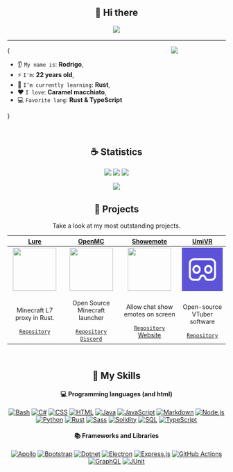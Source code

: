 <h2 align="center">👋 Hi there</h2>

<p align="center">
    <img src="https://komarev.com/ghpvc/?username=Drakondn3&color=blue"/>
</p>

<hr/>

<img align='right' src='<img src="https://static.wikia.nocookie.net/chainsaw-man/images/5/52/Pochita_Anime_Design.png" alt="Pochita" width="200"/>
' width='25%'>

{  

* 👂 `My name is`: **Rodrigo**,
* ⚡ `I'm`: **22 years old**,
* 🌱 `I’m currently learning`: **Rust**,
* ❤️ `I love`: **Caramel macchiato**,
* 💻 `Favorite lang`: **Rust & TypeScript**  

}

<br/>

<h2 align="center">☕ Statistics</h2>

<p align="center">
  <img height="50%" width="auto" src ="https://github-readme-stats.vercel.app/api?username=Drakondn3&show_icons=true&count_private=true&theme=material-palenight&hide_border=true&hide=issues,contribs&bg_color=00000000">
  <img height="50%" width="auto" src ="https://github-readme-stats.vercel.app/api/top-langs/?username=Drakondn3&layout=compact&hide_border=true&theme=material-palenight&bg_color=00000000&langs_count=6&hide=jupyter%20notebook,tex,css,php&exclude_repo=Pacman-AI">
  <img src ="https://github-readme-streak-stats.herokuapp.com?user=Drakondn3&theme=material-palenight&hide_border=true&background=FFFFFF00">
</p>

<p align="center">
    <img src="https://github-profile-trophy.vercel.app/?username=Drakondn3&theme=tokyonight"/>
</p>

<h2 align="center">🚀 Projects</h2>
<p align="center">Take a look at my most outstanding projects.</p>
  
| <a href="https://github.com/sammwyy/Lure" target="_blank">**Lure**</a> | <a href="https://github.com/sammwyy/OpenMC" target="_blank">**OpenMC**</a> | <a href="https://github.com/sammwyy/show-emote" target="_blank">**Showemote**</a> | <a href="https://github.com/sammwyy/umivr" target="_blank">**UmiVR**</a> |
| :---: | :---: | :---: | :---: |
<img align='center' src='https://github.com/sammwyy/Lure/blob/main/assets/icon@128.png?raw=true' width="100px"  height='100px'> | <img align='center' width="100px" src='https://github.com/sammwyy/OpenMC/blob/main/assets/icon.png?raw=true' height='100px'>  | <img align='center' src='https://cdn3.emoji.gg/emojis/9452_lul.png' width="100px" height='100px'> | <img align='center' src='https://github.com/sammwyy/UmiVR/blob/main/Assets/icon.png?raw=true' width="100px" height='100px'> |
| <p>Minecraft L7 proxy in Rust.</p> <a href="https://github.com/sammwyy/lure" target="_blank">`Repository`</a> | <p>Open Source Minecraft launcher</p> <a href="https://github.com/sammwyy/OpenMC" target="_blank">`Repository`</a> <a href="https://discord.gg/bm9Dk8k6CC" target="_blank">`Discord`</a> | <p>Allow chat show emotes on screen</p> <a href="https://github.com/sammwyy/show-emote" target="_blank">`Repository`</a> <a href="https://show-emote.sammwy.com/" target="_blank">Website</a> | <p>Open-source VTuber software</p> <a href="https://github.com/sammwyy/umivr" target="_blank">`Repository`</a> |
<br/>

<h2 align="center">🌱 My Skills</h2>

<h4 align="center">💻 Programming languages (and html)</h4>

<p align="center">
<a href="https://github.com/search?q=user%3ASammwyy1+language%3Abash"><img alt="Bash" src="https://img.shields.io/badge/Bash-121011.svg?logo=gnu-bash&logoColor=white"></a>
<a href="https://github.com/search?q=user%3ASammwyy1+language%3Acsharp"><img alt="C#" src="https://custom-icon-badges.demolab.com/badge/C%23-68217A.svg?logo=cs2&logoColor=white"></a>
<a href="https://github.com/search?q=user%3ASammwyy1+language%3Acss"><img alt="CSS" src="https://img.shields.io/badge/CSS-1572B6.svg?logo=css3&logoColor=white"></a>
<a href="https://github.com/search?q=user%3ASammwyy1+language%3Ahtml"><img alt="HTML" src="https://img.shields.io/badge/HTML-E34F26.svg?logo=html5&logoColor=white"></a>
<a href="https://github.com/search?q=user%3ASammwyy1+language%3Ajava"><img alt="Java" src="https://img.shields.io/badge/Java-007396.svg?logo=openjdk&logoColor=white"></a>
<a href="https://github.com/search?q=user%3ASammwyy1+language%3Ajavascript"><img alt="JavaScript" src="https://img.shields.io/badge/JavaScript-F7DF1E.svg?logo=javascript&logoColor=black"></a>
<a href="https://github.com/search?q=user%3ASammwyy1+language%3Amarkdown"><img alt="Markdown" src="https://img.shields.io/badge/Markdown-000000.svg?logo=markdown&logoColor=white"></a>
<a href="https://github.com/search?q=user%3ASammwyy1+language%3Ajavascript"><img alt="Node.js" src="https://img.shields.io/badge/Node.js-43853D.svg?logo=node.js&logoColor=white"></a>
<a href="https://github.com/search?q=user%3ASammwyy1+language%3Apython"><img alt="Python" src="https://img.shields.io/badge/Python-14354C.svg?logo=python&logoColor=white"></a>
<a href="https://github.com/search?q=user%3ASammwyy1+language%3Arust"><img alt="Rust" src="https://img.shields.io/badge/Rust-000000.svg?logo=rust&logoColor=white"></a>
<a href="https://github.com/search?q=user%3ASammwyy1+language%3Asass"><img alt="Sass" src="https://img.shields.io/badge/Sass-CC6699.svg?logo=sass&logoColor=white"></a>
<a href="https://github.com/search?q=user%3ASammwyy1+language%3Asolidity"><img alt="Solidity" src="https://img.shields.io/badge/Solidity-363636.svg?logo=solidity&logoColor=white"></a>
<a href="https://github.com/search?q=user%3ASammwyy1+language%3Asql"><img alt="SQL" src="https://custom-icon-badges.demolab.com/badge/SQL-025E8C.svg?logo=database&logoColor=white"></a>
<a href="https://github.com/search?q=user%3ASammwyy1+language%3AtypeScript"><img alt="TypeScript" src="https://img.shields.io/badge/TypeScript-007ACC.svg?logo=typescript&logoColor=white"></a>
</p>

<h4 align="center">📚 Frameworks and Libraries</h4>

<p align="center">
<a href="#"><img alt="Apollo" src="https://img.shields.io/badge/Apollo-311C87.svg?logo=apollo-graphql&logoColor=white"></a>
<a href="#"><img alt="Bootstrap" src="https://img.shields.io/badge/Bootstrap-7952B3.svg?logo=bootstrap&logoColor=white"></a>
<a href="#"><img alt="Dotnet" src="https://img.shields.io/badge/Dotnet-512BD4.svg?logo=dotnet&logoColor=white"></a>
<a href="#"><img alt="Electron" src="https://img.shields.io/badge/Electron-20232e.svg?logo=electron&logoColor=white"></a>
<a href="#"><img alt="Express.js" src="https://img.shields.io/badge/Express-404d59.svg?logo=express&logoColor=white"></a>
<a href="#"><img alt="GitHub Actions" src="https://img.shields.io/badge/GitHub%20Actions-2671E5.svg?logo=github%20actions&logoColor=white"></a>
<a href="#"><img alt="GraphQL" src="https://img.shields.io/badge/graphql-E10098.svg?logo=graphql&logoColor=white"></a>
<a href="#"><img alt="JUnit" src="https://custom-icon-badges.demolab.com/badge/JUnit-25A162.svg?logo=check-circle&logoColor=white"></a>
<a href="#"><img alt="NestJS" src="https://img.shields.io/badge/N

